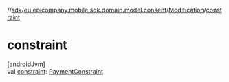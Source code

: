 //[sdk](../../../index.md)/[eu.epicompany.mobile.sdk.domain.model.consent](../index.md)/[Modification](index.md)/[constraint](constraint.md)

# constraint

[androidJvm]\
val [constraint](constraint.md): [PaymentConstraint](../-payment-constraint/index.md)
